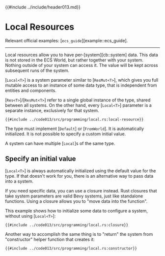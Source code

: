{{#include ../include/header013.md}}

# Local Resources

Relevant official examples:
[`ecs_guide`][example::ecs_guide].

---

Local resources allow you to have per-[system][cb::system] data. This data
is not stored in the ECS World, but rather together with your system.
Nothing outside of your system can access it. The value will be kept across
subsequent runs of the system.

[`Local<T>`] is a system parameter similar to [`ResMut<T>`], which gives you
full mutable access to an instance of some data type, that is independent from
entities and components.

[`Res<T>`]/[`ResMut<T>`] refer to a single global instance of the type, shared
between all systems. On the other hand, every [`Local<T>`] parameter is a
separate instance, exclusively for that system.

```rust,no_run,noplayground
{{#include ../code013/src/programming/local.rs:local-resource}}
```

The type must implement [`Default`] or [`FromWorld`]. It is automatically
initialized.  It is not possible to specify a custom initial value.

A system can have multiple [`Local`]s of the same type.

## Specify an initial value

[`Local<T>`] is always automatically initialized using the default value for the
type. If that doesn't work for you, there is an alternative way to pass data
into a system.

If you need specific data, you can use a closure instead. Rust closures that
take system parameters are valid Bevy systems, just like standalone functions.
Using a closure allows you to "move data into the function".

This example shows how to initialize some data to configure a system, without
using [`Local<T>`]:

```rust,no_run,noplayground
{{#include ../code013/src/programming/local.rs:closure}}
```

Another way to accomplish the same thing is to "return" the system from
"constructor" helper function that creates it:

```rust,no_run,noplayground
{{#include ../code013/src/programming/local.rs:constructor}}
```
